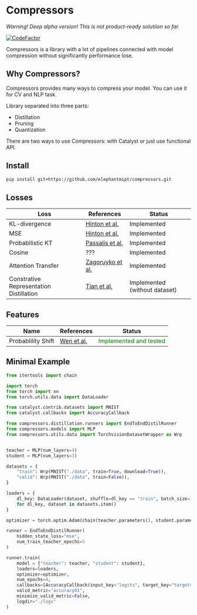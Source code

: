 # Compressors

_Warning! Deep alpha version! This is not product-ready solutiion so far._

[![CodeFactor](https://www.codefactor.io/repository/github/elephantmipt/compressors/badge)](https://www.codefactor.io/repository/github/elephantmipt/compressors)

Compressors is a library with a lot of pipelines connected with model compression without significantly performance lose.

## Why Compressors?

Compressors provides many ways to compress your model. You can use it for CV and NLP task.

Library separated into three parts:

- Distillation
- Pruning
- Quantization

There are two ways to use Compressors: with Catalyst or just use functional API.

## Install

```bash
pip install git+https://github.com/elephantmipt/compressors.git
```

## Losses

| Loss               | References        | Status      |
| ----------------   | ----------------- | ----------- |
| KL-divergence      | [Hinton et al.](https://arxiv.org/abs/1503.02531)     | Implemented |
| MSE                | [Hinton et al.](https://arxiv.org/abs/1503.02531)     | Implemented |
| Probabilistic KT   | [Passalis et al.](https://arxiv.org/abs/1803.10837)   | Implemented |
| Cosine             | ???                                                   | Implemented |
| Attention Transfer | [Zagoruyko et al.](https://arxiv.org/abs/1612.03928)  | Implemented |
| Constrative Representation Distillation | [Tian et al.](https://arxiv.org/pdf/1910.10699.pdf)| Implemented (without dataset) |


## Features

| Name               | References        | Status      |
| ----------------   | ----------------- | ----------- |
| Probablility Shift | [Wen et al.](https://arxiv.org/abs/1911.07471) | <span style="color:green">Implemented and tested </span> |

## Minimal Example

```python
from itertools import chain

import torch
from torch import nn
from torch.utils.data import DataLoader

from catalyst.contrib.datasets import MNIST
from catalyst.callbacks import AccuracyCallback

from compressors.distillation.runners import EndToEndDistilRunner
from compressors.models import MLP
from compressors.utils.data import TorchvisionDatasetWrapper as Wrp


teacher = MLP(num_layers=4)
student = MLP(num_layers=3)

datasets = {
    "train": Wrp(MNIST("./data", train=True, download=True)),
    "valid": Wrp(MNIST("./data", train=False)),
}

loaders = {
    dl_key: DataLoader(dataset, shuffle=dl_key == "train", batch_size=32)
    for dl_key, dataset in datasets.item()
}

optimizer = torch.optim.Adam(chain(teacher.parameters(), student.parameters()))

runner = EndToEndDistilRunner(
    hidden_state_loss="mse",
    num_train_teacher_epochs=5
)

runner.train(
    model = {"teacher": teacher, "student": student},
    loaders=loaders,
    optimizer=optimizer,
    num_epochs=4,
    callbacks=[AccuracyCallback(input_key="logits", target_key="targets")],
    valid_metric="accuracy01",
    minimize_valid_metric=False,
    logdir="./logs"
)
```
